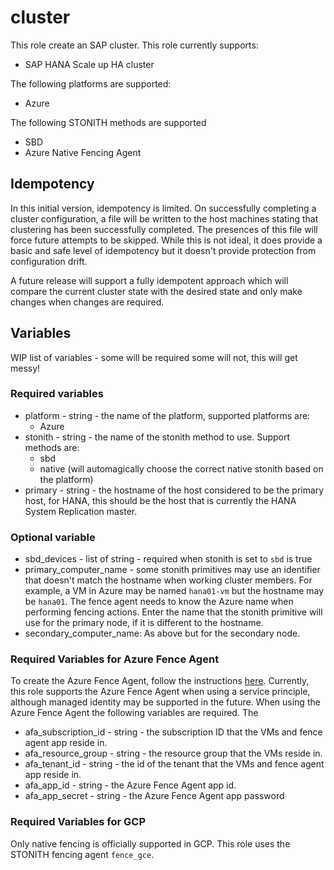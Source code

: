 # cluster

This role create an SAP cluster. This role currently supports:

* SAP HANA Scale up HA cluster

The following platforms are supported:

* Azure

The following STONITH methods are supported

* SBD
* Azure Native Fencing Agent

## Idempotency

In this initial version, idempotency is limited. On successfully completing a
cluster configuration, a file will be written to the host machines stating that
clustering has been successfully completed. The presences of this file will
force future attempts to be skipped. While this is not ideal, it does provide
a basic and safe level of idempotency but it doesn't provide protection from
configuration drift.

A future release will support a fully idempotent approach which will compare the
current cluster state with the desired state and only make changes when changes
are required.

## Variables

WIP list of variables - some will be required some will not, this will get
messy!

### Required variables

* platform - string - the name of the platform, supported platforms are:
  * Azure
* stonith - string - the name of the stonith method to use. Support methods are:
  * sbd
  * native (will automagically choose the correct native stonith based on the
    platform)
* primary - string - the hostname of the host considered
to be the primary host, for HANA, this should be the host that is currently the
HANA System Replication master.

### Optional variable

* sbd_devices - list of string - required when stonith is set to `sbd` is true
* primary_computer_name - some stonith primitives may use an identifier that
  doesn't match the hostname when working cluster members. For example, a VM
  in Azure may be named `hana01-vm` but the hostname may be `hana01`. The
  fence agent needs to know the Azure name when performing fencing actions.
  Enter the name that the stonith primitive will use for the primary node, if it
  is different to the hostname.
* secondary_computer_name: As above but for the secondary node.

### Required Variables for Azure Fence Agent

To create the Azure Fence Agent, follow the instructions [here](https://learn.microsoft.com/en-us/azure/sap/workloads/high-availability-guide-suse-pacemaker#use-an-azure-fence-agent-1).
Currently, this role supports the Azure Fence Agent when using a service
principle, although managed identity may be supported in the future. When using
the Azure Fence Agent the following variables are required. The

* afa_subscription_id - string - the subscription ID that the VMs and fence
  agent app reside in.
* afa_resource_group - string - the resource group that the VMs reside in.
* afa_tenant_id - string - the id of the tenant that the VMs and fence agent
  app reside in.
* afa_app_id - string - the Azure Fence Agent app id.
* afa_app_secret - string - the Azure Fence Agent app password

### Required Variables for GCP

Only native fencing is officially supported in GCP. This role uses the STONITH
fencing agent  `fence_gce`.